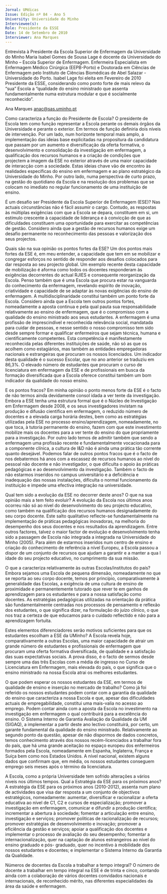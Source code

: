 ```yaml
---
Jornal: UMdicas
Issue: Edição nº 84 - Ano 5
University: Universidade do Minho
Interviewee(s): 
Role: Presidente da ESSE
Date: 14 de Setembro de 2010
Interviewer: Ana Marques
---
```


Entrevista à Presidente da Escola Superior de
Enfermagem da Universidade do Minho
Maria Isabel Gomes de Sousa Lage é docente da Universidade do
Minho – Escola Superior de Enfermagem. Enfermeira Especialista
em Enfermagem Médico Cirúrgica (EEPB-Porto) e Doutorada em
Ciências de Enfermagem pelo Instituto de Ciências Biomédicas de Abel
Salazar - Universidade do Porto. Isabel Lage foi eleita em Fevereiro de 2010
Presidente da ESSE, considerando como ponto forte de mais relevo da “sua”
Escola a “qualidade do ensino ministrado que assenta fundamentalmente
numa estrutura modular e que é socialmente reconhecido”.

Ana Marques
anac@sas.uminho.pt

Como caracteriza a função do
Presidente de Escola?
O presidente de Escola tem como
função representar a Escola
perante os demais órgãos da
Universidade e perante o exterior.
Em termos de função definiria dois
níveis de intervenção. Por um lado,
num horizonte temporal mais
amplo, a implementação das ideias
base explicitadas na propositura
da candidatura que passam por um
aumento e diversificação da oferta
formativa, o desenvolvimento e
consolidação da investigação em
enfermagem, a qualificação dos
recursos humanos e a criação de
condições que projectem a
imagem da ESE no exterior através
de uma maior capacidade de
interacção com a sociedade. Estas
ideias chave vão de encontro às
realidades específicas do ensino
em enfermagem e ao plano
estratégico da Universidade do
Minho. Por outro lado, numa
perspectiva de curto prazo, na
gestão do quotidiano da Escola e
na resolução dos problemas que
se colocam no imediato no regular
funcionamento de uma instituição
de ensino.

É um desafio ser Presidente da
Escola Superior de Enfermagem
(ESE)?
Nas actuais circunstâncias não é
fácil assumir o cargo. Contudo, as
respostas às múltiplas exigências
com que a Escola se depara,
constituem em si, um estímulo
crescente à capacidade de
liderança e à convicção de que as
dificuldades constituem uma
oportunidade para exercitar as
competências de gestão.
Considero ainda que a gestão de
recursos humanos exige um
desafio permanente no
reconhecimento das pessoas e
valorização dos seus projectos.

Quais são na sua opinião os
pontos fortes da ESE?
Um dos pontos mais fortes da ESE
é, em meu entender, a capacidade
que tem em se mobilizar e
congregar esforços no sentido de
responder aos desafios colocados
para dar resposta ao seu projecto
global. Um exemplo recente desta
capacidade de mobilização é
aforma como todos os docentes
responderam às exigências
decorrentes do actual RJIES e
consequente reorganização da
Escola. Penso também que é uma
Escola que procura estar na
vanguarda do conhecimento da
enfermagem, revelando espírito de
inovação, criatividade e
capacidade de se adaptar às novas
exigências do ensino de
enfermagem.
A multidisciplinaridade constitui
também um ponto forte da Escola.
Considero ainda que a Escola tem
outros pontos fortes,
nomeadamente a aposta continua
e pela qual pauta sua
responsabilidade relativamente ao
ensino de enfermagem, que é o
compromisso com a qualidade do
ensino ministrado aos seus
estudantes. A enfermagem é uma
profissão de imprescindível e
reconhecida relevância social,
mandatada para cuidar de
pessoas, e nesse sentido o nosso
compromisso tem sido desde
sempre formar e qualificar
enfermeiros que sejam técnica,
humana e cientificamente
competentes. Esta competência é
manifestamente reconhecida
pelas diferentes instituições de
saúde, não só as que os acolhem
como estagiários, mas também as
entidades empregadoras
nacionais e estrangeiras que
procuram os nossos licenciados.
Um indicador desta qualidade é o
sucesso Escolar, que no ano
anterior se traduziu em 86,3%. O
elevado número de estudantes
que procuram o curso de
licenciatura em enfermagem da
ESE e de profissionais em busca da
formação diversificada que a
Escola oferece constitui também
um bom indicador da qualidade do
nosso ensino.

E os pontos fracos?
Em minha opinião o ponto menos
forte da ESE é o facto de não
termos ainda devidamente
consol idada a ver tente da
investigação. Embora a ESE tenha
uma estrutura formal que é o
Núcleo de Investigação em
Enfermagem desde 2008, e os
seus investigadores invistam na
produção e difusão cientifica em
enfermagem, o reduzido número
de docentes e a elevada carga
horária destes, bem como as
estratégias utilizadas pela ESE no
processo ensino/aprendizagem,
nomeadamente, no que toca, à
tutoria permanente do ensino,
fazem com que este investimento
mobilize mais os docentes para a
ver tente do ensino do que
propriamente para a investigação.
Por outro lado temos de admitir
também que sendo a enfermagem
uma profissão recente e
fundamentalmente vocacionada
para a componente clínica, a
cultura de I&D não é ainda uma
prática tão corrente quanto
desejável. Podemos falar de outros
pontos fracos que é o facto de nos
debatermos há anos com a
escassez de recursos humanos ao
nível do pessoal não docente e não
investigador, o que dificulta o apoio
às práticas pedagógicas e ao
desenvolvimento da investigação.
Também o facto de não estarmos
inseridos no campus universitário
e a deficiência e inadequação das
nossas instalações, dificulta o
normal funcionamento da
instituição e impede uma efectiva
integração na universidade.

Qual tem sido a evolução da ESE
no decorrer deste anos? O que na
sua opinião mais a tem feito
evoluir?
A evolução da Escola nos últimos
anos ocorreu não só ao nível do
desenvolvimento do seu projecto
educativo, como também na
qualificação dos recursos
humanos designadamente do seu
corpo docente. Este salto
qualitativo reflecte-se
fundamentalmente na
implementação de práticas
pedagógicas inovadoras, na
melhoria do desempenho dos seus
docentes e nos resultados da
aprendizagem. Entre outros
factores, talvez o maior factor de
evolução e desenvolvimento tenha
sido a passagem de Escola não
integrada a integrada na
Universidade do Minho (2005).
Para além de estarmos inseridos
num centro de ensino e criação do
conhecimento de referência a nível
Europeu, a Escola passou a dispor
de um conjunto de recursos que
ajudam a garantir e a manter a
qua l idade do seu projecto
educativo, no cumprimento da sua
missão.

O que a caracteriza relativamente
às outras Escolas/institutos do
país?
Embora sejamos uma Escola de
pequena dimensão,
nomeadamente no que se reporta
ao seu corpo docente, temos por
princípio, comparativamente à
generalidade das Escolas, a
exigência de uma cultura de
ensino de proximidade e
permanentemente tutorado que
rever te em ganhos de
aprendizagem para os estudantes
e para a nossa satisfação como
docentes. As estratégias
pedagógicas utilizadas na
orientação da prática são
fundamentalmente centradas nos
processos de pensamento e
reflexão dos estudantes, o que
significa dizer, na formulação do
juízo clínico, o que nos traz a
certeza de que educamos para o
cuidado reflectido e não para a
aprendizagem fortuita.

Estes elementos diferenciadores
serão motivos suficientes para
que os estudantes escolham a
ESE da UMinho?
A Escola revela hoje,
comparativamente a outras
Escolas, uma maior capacidade de
atrair um grande número de
estudantes e profissionais de
enfermagem que procuram uma
oferta formativa diversificada, de
qualidade e a satisfação das suas
expectativas sociais. A prova
disso, é o facto de sermos desde
sempre uma das três Escolas com
a média de ingresso no Curso de
Licenciatura em Enfermagem,
mais elevada do país, o que
significa que o ensino ministrado
na nossa Escola atrai os melhores
estudantes.

O que podem esperar os nossos
estudantes da ESE, em termos de
qualidade de ensino e inserção no
mercado de trabalho?
Como já foi referido os nossos
estudantes podem contar com a
garantia da qualidade do ensino
que caracteriza a nossa Escola e
que, apesar das dificuldades
actuais de empregabilidade,
constitui uma mais-valia no
acesso ao emprego. Podem contar
ainda com a aposta da Escola no
investimento na investigação em
enfermagem o qual contribuirá
para a excelência do ensino. O
Sistema Interno de Garantia
Avaliação da Qualidade da UM
(SIGAQ), a implementar a partir
deste ano lectivo constituirá, por
certo, um garante fundamental da
qualidade do ensino ministrado.
Relativamente ao segundo ponto
da questão, apesar de não
dispormos de dados concretos,
temos conhecimento através dos
nossos recém-licenciados a
trabalhar fora do país, que há uma
grande aceitação no espaço
europeu dos enfermeiros
formados pela Escola,
nomeadamente em Espanha,
Inglaterra, França e Suíça bem
como nos Estados Unidos. A nível
nacional, existem alguns dados
que confirmam que, em média, os
nossos estudantes conseguem
emprego seis meses após o
término da licenciatura.

A Escola, como a própria
Universidade tem sofrido
alterações a vários níveis nos
últimos tempos. Qual a Estratégia
da ESE para os próximos anos?
A estratégia da ESE para os
próximos anos (2010-2012),
assenta num plano de actividades
que visa dar resposta a um
conjunto de objectivos
estratégicos, nomeadamente:
aumentar, diversificar e
racionalizar a oferta educativa ao
nível de C1, C2 e cursos de
especialização; promover a
investigação em enfermagem,
comunicar e difundir a produção
científica; incrementar a abertura à
sociedade; fomentar a articulação
entre ensino, investigação e
serviços; promover politicas de
racionalização de recursos;
promover estratégias de
desenvolvimento e inovação;
promover a eficiência da gestão e
serviços; apoiar a qualificação dos
docentes e implementar o
processo de avaliação do seu
desempenho; fomentar a 
internacionalização, quer na
captação de alunos estrangeiros
ao nível do ensino graduado e pós-
graduado, quer no incentivo à
mobilidade dos nossos estudantes
e docentes; e implementar o
Sistema Interno da Garantia da
Qualidade.

Números de docentes da Escola a
trabalhar a tempo integral?
O número de docente a trabalhar
em tempo integral na ESE é de
trinta e cinco, contando ainda com
a colaboração de vários docentes
convidados nacionais e
internacionais, de reconhecido
mérito, nas diferentes
especialidades da área da saúde e
enfermagem.